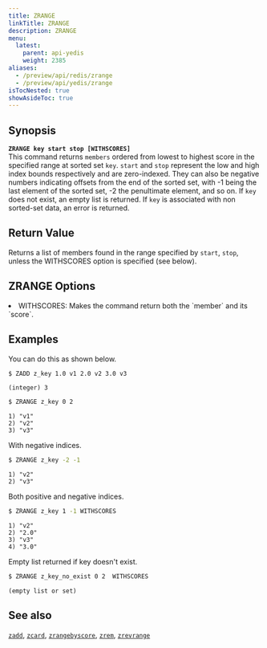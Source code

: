 ```yaml
---
title: ZRANGE
linkTitle: ZRANGE
description: ZRANGE
menu:
  latest:
    parent: api-yedis
    weight: 2385
aliases:
  - /preview/api/redis/zrange
  - /preview/api/yedis/zrange
isTocNested: true
showAsideToc: true
---
```


## Synopsis

<b>`ZRANGE key start stop [WITHSCORES]`</b><br>
This command returns `members` ordered from lowest to highest score in the specified range at sorted set `key`.
`start` and `stop` represent the low and high index bounds respectively and are zero-indexed. They can also be negative
numbers indicating offsets from the end of the sorted set, with -1 being the last element of the sorted set, -2 the penultimate element, and so on.
If `key` does not exist, an empty list is returned. If `key` is associated with non sorted-set data, an error is returned.

## Return Value

Returns a list of members found in the range specified by `start`, `stop`, unless the WITHSCORES option is specified (see below).

## ZRANGE Options

<li> WITHSCORES: Makes the command return both the `member` and its `score`.</li>

## Examples

You can do this as shown below.

```sh
$ ZADD z_key 1.0 v1 2.0 v2 3.0 v3
```

```
(integer) 3
```

```sh
$ ZRANGE z_key 0 2
```

```
1) "v1"
2) "v2"
3) "v3"
```

With negative indices.

```sh
$ ZRANGE z_key -2 -1
```

```
1) "v2"
2) "v3"
```

Both positive and negative indices.

```sh
$ ZRANGE z_key 1 -1 WITHSCORES
```

```
1) "v2"
2) "2.0"
3) "v3"
4) "3.0"
```

Empty list returned if key doesn't exist.

```sh
$ ZRANGE z_key_no_exist 0 2  WITHSCORES
```

```
(empty list or set)
```

## See also

[`zadd`](../zadd/), [`zcard`](../zcard/), [`zrangebyscore`](../zrangebyscore/), [`zrem`](../zrem),
[`zrevrange`](../zrevrange)
